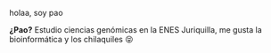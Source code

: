 holaa, soy pao 

**¿Pao?**
Estudio ciencias genómicas en la ENES Juriquilla, me gusta la bioinformática y los chilaquiles 😝 

